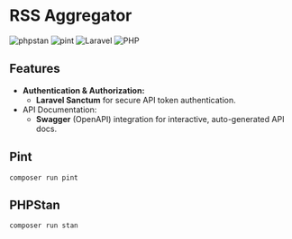 # RSS Aggregator

![phpstan](https://github.com/wtw24/rss-aggregator/actions/workflows/phpstan.yml/badge.svg)
![pint](https://github.com/wtw24/rss-aggregator/actions/workflows/pint.yml/badge.svg)
![Laravel](https://img.shields.io/badge/laravel-12%2B-red)
![PHP](https://img.shields.io/badge/php-8.4%2B-blueviolet)

## Features

- **Authentication & Authorization:**
    - **Laravel Sanctum** for secure API token authentication.
- API Documentation:
    - **Swagger** (OpenAPI) integration for interactive, auto-generated API docs.

## Pint

~~~shell
composer run pint
~~~

## PHPStan

~~~shell
composer run stan
~~~
